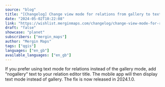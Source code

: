```yaml
---
source: "blog"
title: "[Changelog] Change view mode for relations from gallery to text"
date: "2024-05-02T10:22:08"
link: "https://wishlist.merginmaps.com/changelog/change-view-mode-for-relations-from-gallery-to-text?utm_source=qgis"
draft: "false"
showcase: "planet"
subscribers: ["mergin_maps"]
author: "Mergin Maps"
tags: ["qgis"]
languages: ["en_gb"]
available_languages: ["en_gb"]
---
```


<p>If you prefer using text mode for relations instead of the gallery mode, add “nogallery“ text to your relation editor title. The mobile app will then display text mode instead of gallery. The fix is now released in 2024.1.0.</p>
